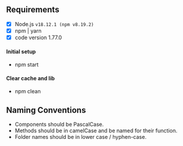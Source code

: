## Requirements

- [x] Node.js `v18.12.1 (npm v8.19.2)`
- [x] npm | yarn
- [x] code version 1.77.0

#### Initial setup
- npm start

#### Clear cache and lib 
- npm clean


## Naming Conventions

- Components should be PascalCase.
- Methods should be in camelCase and be named for their function.
- Folder names should be in lower case / hyphen-case.
